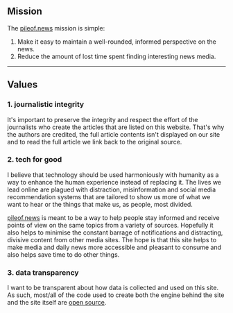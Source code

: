 ## Mission

The [pileof.news](/src/pages/index.tsx) mission is simple:

1. Make it easy to maintain a well-rounded, informed perspective on the news.
2. Reduce the amount of lost time spent finding interesting news media.

---

## Values

### 1. journalistic integrity

It's important to preserve the integrity and respect the effort of the journalists who create the articles that are listed on this website. That's why the authors are credited, the full article contents isn't displayed on our site and to read the full article we link back to the original source.

### 2. tech for good

I believe that technology should be used harmoniously with humanity as a way to enhance the human experience instead of replacing it. The lives we lead online are plagued with distraction, misinformation and social media recommendation systems that are tailored to show us more of what we want to hear or the things that make us, as people, most divided.

[pileof.news](/src/pages/index.tsx) is meant to be a way to help people stay informed and receive points of view on the same topics from a variety of sources. Hopefully it also helps to minimise the constant barrage of notifications and distracting, divisive content from other media sites. The hope is that this site helps to make media and daily news more accessible and pleasant to consume and also helps save time to do other things.

### 3. data transparency

I want to be transparent about how data is collected and used on this site. As such, most/all of the code used to create both the engine behind the site and the site itself are [open source](https://github.com/tscelsi/news-frontend).
